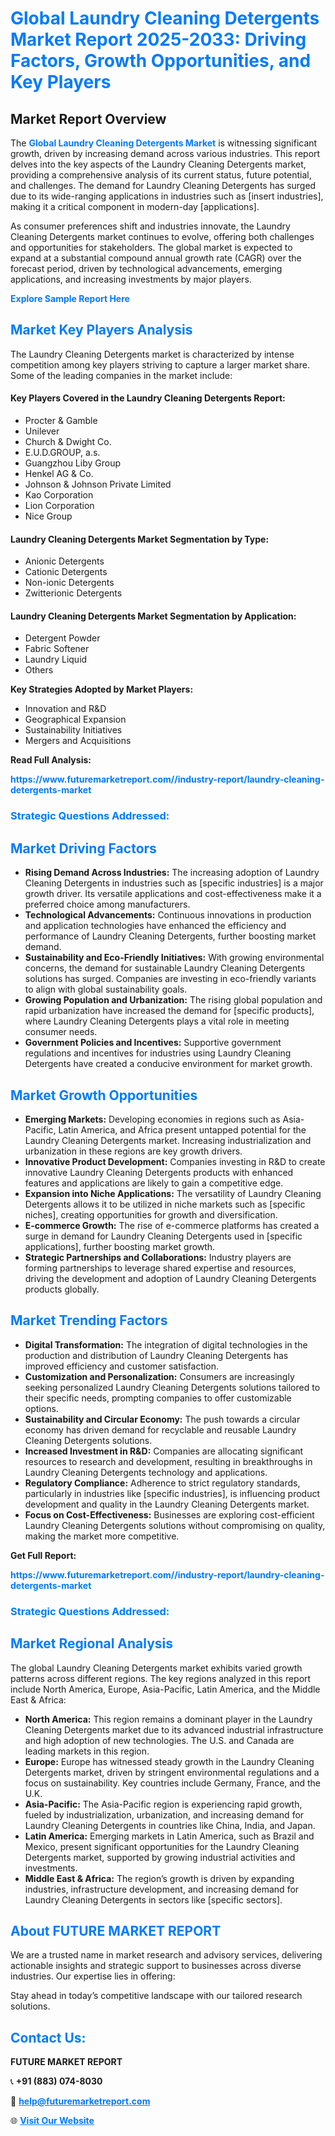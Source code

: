 <h1 style="color: #007BFF;">Global Laundry Cleaning Detergents Market Report 2025-2033: Driving Factors, Growth Opportunities, and Key Players</h1>

<section id="overview">
<h2>Market Report Overview</h2>
<p>The <a href="https://www.futuremarketreport.com//industry-report/laundry-cleaning-detergents-market" style="color: #007BFF; text-decoration: none;"><strong>Global Laundry Cleaning Detergents Market</strong></a> is witnessing significant growth, driven by increasing demand across various industries. This report delves into the key aspects of the Laundry Cleaning Detergents market, providing a comprehensive analysis of its current status, future potential, and challenges. The demand for Laundry Cleaning Detergents has surged due to its wide-ranging applications in industries such as [insert industries], making it a critical component in modern-day [applications].</p>
<p>As consumer preferences shift and industries innovate, the Laundry Cleaning Detergents market continues to evolve, offering both challenges and opportunities for stakeholders. The global market is expected to expand at a substantial compound annual growth rate (CAGR) over the forecast period, driven by technological advancements, emerging applications, and increasing investments by major players.</p>
</section>

<section id="overview">
<p><a href="https://www.futuremarketreport.com//request-sample/reportId=48705" style="color: #007BFF; text-decoration: none;"><strong>Explore Sample Report Here</strong></a></p>
</section>

<section id="key-players">
<h2 style="color: #007BFF;">Market Key Players Analysis</h2>
<p>The Laundry Cleaning Detergents market is characterized by intense competition among key players striving to capture a larger market share. Some of the leading companies in the market include:</p>
<h4>Key Players Covered in the Laundry Cleaning Detergents Report:</h4>
<ul><li>Procter &amp; Gamble</li><li>Unilever</li><li>Church &amp; Dwight Co.</li><li>E.U.D.GROUP, a.s.</li><li>Guangzhou Liby Group</li><li>Henkel AG &amp; Co.</li><li>Johnson &amp; Johnson Private Limited</li><li>Kao Corporation</li><li>Lion Corporation</li><li>Nice Group</li></ul>
<h4>Laundry Cleaning Detergents Market Segmentation by Type:</h4>
<ul><li>Anionic Detergents</li><li>Cationic Detergents</li><li>Non-ionic Detergents</li><li>Zwitterionic Detergents</li></ul>

<h4>Laundry Cleaning Detergents Market Segmentation by Application:</h4>
<ul><li>Detergent Powder</li><li>Fabric Softener</li><li>Laundry Liquid</li><li>Others</li></ul>
<p><strong>Key Strategies Adopted by Market Players:</strong></p>
<ul>
<li>Innovation and R&D</li>
<li>Geographical Expansion</li>
<li>Sustainability Initiatives</li>
<li>Mergers and Acquisitions</li>
</ul>
</section>

<section>
<p><strong>Read Full Analysis: </strong></p><a href="https://www.futuremarketreport.com//industry-report/laundry-cleaning-detergents-market" style="color: #007BFF; text-decoration: none;"><strong>https://www.futuremarketreport.com//industry-report/laundry-cleaning-detergents-market</strong></a>
<h3 style="color: #007BFF;">Strategic Questions Addressed:</h3>
</section>

<section id="driving-factors">
<h2 style="color: #007BFF;">Market Driving Factors</h2>
<ul>
<li><strong>Rising Demand Across Industries:</strong> The increasing adoption of Laundry Cleaning Detergents in industries such as [specific industries] is a major growth driver. Its versatile applications and cost-effectiveness make it a preferred choice among manufacturers.</li>
<li><strong>Technological Advancements:</strong> Continuous innovations in production and application technologies have enhanced the efficiency and performance of Laundry Cleaning Detergents, further boosting market demand.</li>
<li><strong>Sustainability and Eco-Friendly Initiatives:</strong> With growing environmental concerns, the demand for sustainable Laundry Cleaning Detergents solutions has surged. Companies are investing in eco-friendly variants to align with global sustainability goals.</li>
<li><strong>Growing Population and Urbanization:</strong> The rising global population and rapid urbanization have increased the demand for [specific products], where Laundry Cleaning Detergents plays a vital role in meeting consumer needs.</li>
<li><strong>Government Policies and Incentives:</strong> Supportive government regulations and incentives for industries using Laundry Cleaning Detergents have created a conducive environment for market growth.</li>
</ul>
</section>

<section id="growth-opportunities">
<h2 style="color: #007BFF;">Market Growth Opportunities</h2>
<ul>
<li><strong>Emerging Markets:</strong> Developing economies in regions such as Asia-Pacific, Latin America, and Africa present untapped potential for the Laundry Cleaning Detergents market. Increasing industrialization and urbanization in these regions are key growth drivers.</li>
<li><strong>Innovative Product Development:</strong> Companies investing in R&D to create innovative Laundry Cleaning Detergents products with enhanced features and applications are likely to gain a competitive edge.</li>
<li><strong>Expansion into Niche Applications:</strong> The versatility of Laundry Cleaning Detergents allows it to be utilized in niche markets such as [specific niches], creating opportunities for growth and diversification.</li>
<li><strong>E-commerce Growth:</strong> The rise of e-commerce platforms has created a surge in demand for Laundry Cleaning Detergents used in [specific applications], further boosting market growth.</li>
<li><strong>Strategic Partnerships and Collaborations:</strong> Industry players are forming partnerships to leverage shared expertise and resources, driving the development and adoption of Laundry Cleaning Detergents products globally.</li>
</ul>
</section>

<section id="trending-factors">
<h2 style="color: #007BFF;">Market Trending Factors</h2>
<ul>
<li><strong>Digital Transformation:</strong> The integration of digital technologies in the production and distribution of Laundry Cleaning Detergents has improved efficiency and customer satisfaction.</li>
<li><strong>Customization and Personalization:</strong> Consumers are increasingly seeking personalized Laundry Cleaning Detergents solutions tailored to their specific needs, prompting companies to offer customizable options.</li>
<li><strong>Sustainability and Circular Economy:</strong> The push towards a circular economy has driven demand for recyclable and reusable Laundry Cleaning Detergents solutions.</li>
<li><strong>Increased Investment in R&D:</strong> Companies are allocating significant resources to research and development, resulting in breakthroughs in Laundry Cleaning Detergents technology and applications.</li>
<li><strong>Regulatory Compliance:</strong> Adherence to strict regulatory standards, particularly in industries like [specific industries], is influencing product development and quality in the Laundry Cleaning Detergents market.</li>
<li><strong>Focus on Cost-Effectiveness:</strong> Businesses are exploring cost-efficient Laundry Cleaning Detergents solutions without compromising on quality, making the market more competitive.</li>
</ul>
</section>

<section>
<p><strong>Get Full Report: </strong></p><a href="https://www.futuremarketreport.com//industry-report/laundry-cleaning-detergents-market" style="color: #007BFF; text-decoration: none;"><strong>https://www.futuremarketreport.com//industry-report/laundry-cleaning-detergents-market</strong></a>
<h3 style="color: #007BFF;">Strategic Questions Addressed:</h3>
</section>


<section id="regional-analysis">
<h2 style="color: #007BFF;">Market Regional Analysis</h2>
<p>The global Laundry Cleaning Detergents market exhibits varied growth patterns across different regions. The key regions analyzed in this report include North America, Europe, Asia-Pacific, Latin America, and the Middle East & Africa:</p>
<ul>
<li><strong>North America:</strong> This region remains a dominant player in the Laundry Cleaning Detergents market due to its advanced industrial infrastructure and high adoption of new technologies. The U.S. and Canada are leading markets in this region.</li>
<li><strong>Europe:</strong> Europe has witnessed steady growth in the Laundry Cleaning Detergents market, driven by stringent environmental regulations and a focus on sustainability. Key countries include Germany, France, and the U.K.</li>
<li><strong>Asia-Pacific:</strong> The Asia-Pacific region is experiencing rapid growth, fueled by industrialization, urbanization, and increasing demand for Laundry Cleaning Detergents in countries like China, India, and Japan.</li>
<li><strong>Latin America:</strong> Emerging markets in Latin America, such as Brazil and Mexico, present significant opportunities for the Laundry Cleaning Detergents market, supported by growing industrial activities and investments.</li>
<li><strong>Middle East & Africa:</strong> The region’s growth is driven by expanding industries, infrastructure development, and increasing demand for Laundry Cleaning Detergents in sectors like [specific sectors].</li>
</ul>
</section>

<footer>
<h2 style="color: #007BFF;">About FUTURE MARKET REPORT</h2>
<p>We are a trusted name in market research and advisory services, delivering actionable insights and strategic support to businesses across diverse industries. Our expertise lies in offering:</p>

<p>Stay ahead in today’s competitive landscape with our tailored research solutions.</p>

<h2 style="color: #007BFF;">Contact Us:</h2>
<p><strong>FUTURE MARKET REPORT</strong></p>
<p>📞 <strong>+91 (883) 074-8030</strong></p>
<p>📧 <strong><a href="mailto:help@futuremarketreport.com" style="color: #007BFF;">help@futuremarketreport.com</a></strong></p>
<p>🌐 <strong><a href="https://www.futuremarketreport.com/" style="color: #007BFF;">Visit Our Website</a></strong></p>
</footer>